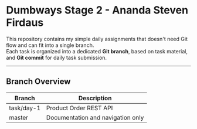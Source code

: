 # Dumbways Stage 2 - Ananda Steven Firdaus

This repository contains my simple daily assignments that doesn't need Git flow and can fit into a single branch.  
Each task is organized into a dedicated **Git branch**, based on task material, and **Git commit** for daily task submission.

---

## Branch Overview

| Branch     | Description                       |
| ---------- | --------------------------------- |
| task/day-1 | Product Order REST API            |
| master     | Documentation and navigation only |
